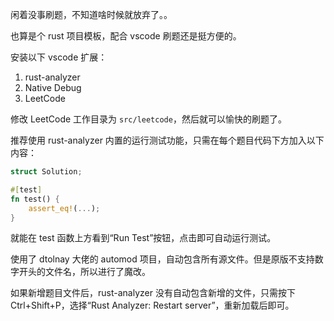 闲着没事刷题，不知道啥时候就放弃了。。

也算是个 rust 项目模板，配合 vscode 刷题还是挺方便的。

安装以下 vscode 扩展：

1. rust-analyzer
2. Native Debug
3. LeetCode

修改 LeetCode 工作目录为 `src/leetcode`，然后就可以愉快的刷题了。

推荐使用 rust-analyzer 内置的运行测试功能，只需在每个题目代码下方加入以下内容：

``` rust
struct Solution;

#[test]
fn test() {
    assert_eq!(...);
}
```

就能在 test 函数上方看到“Run Test”按钮，点击即可自动运行测试。

使用了 dtolnay 大佬的 automod 项目，自动包含所有源文件。但是原版不支持数字开头的文件名，所以进行了魔改。

如果新增题目文件后，rust-analyzer 没有自动包含新增的文件，只需按下 Ctrl+Shift+P，选择“Rust Analyzer: Restart server”，重新加载后即可。
